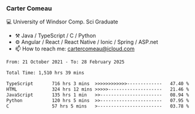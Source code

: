 ### Carter Comeau

💻 University of Windsor Comp. Sci Graduate

- ⚒️ Java / TypeScript / C / Python
- ⚙️ Angular / React / React Native / Ionic / Spring / ASP.net
- 📫 How to reach me: cartercomeau@icloud.com

<!--START_SECTION:waka-->

```txt
From: 21 October 2021 - To: 28 February 2025

Total Time: 1,510 hrs 39 mins

TypeScript       716 hrs 3 mins  >>>>>>>>>>>>-------------   47.40 %
HTML             324 hrs 12 mins >>>>>--------------------   21.46 %
JavaScript       135 hrs 1 min   >>-----------------------   08.94 %
Python           120 hrs 5 mins  >>-----------------------   07.95 %
C                57 hrs 5 mins   >------------------------   03.78 %
```

<!--END_SECTION:waka-->
